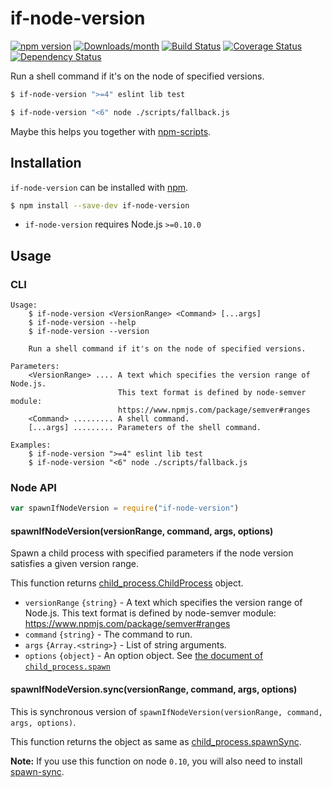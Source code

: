 # if-node-version

[![npm version](https://img.shields.io/npm/v/if-node-version.svg)](https://www.npmjs.com/package/if-node-version)
[![Downloads/month](https://img.shields.io/npm/dm/if-node-version.svg)](http://www.npmtrends.com/if-node-version)
[![Build Status](https://travis-ci.org/mysticatea/if-node-version.svg?branch=master)](https://travis-ci.org/mysticatea/if-node-version)
[![Coverage Status](https://coveralls.io/repos/mysticatea/if-node-version/badge.svg?branch=master&service=github)](https://coveralls.io/github/mysticatea/if-node-version?branch=master)
[![Dependency Status](https://david-dm.org/mysticatea/if-node-version.svg)](https://david-dm.org/mysticatea/if-node-version)

Run a shell command if it's on the node of specified versions.

```bash
$ if-node-version ">=4" eslint lib test
```

```bash
$ if-node-version "<6" node ./scripts/fallback.js
```

Maybe this helps you together with [npm-scripts].

## Installation

`if-node-version` can be installed with [npm].

```bash
$ npm install --save-dev if-node-version
```

- `if-node-version` requires Node.js `>=0.10.0`

## Usage

### CLI

```
Usage:
    $ if-node-version <VersionRange> <Command> [...args]
    $ if-node-version --help
    $ if-node-version --version

    Run a shell command if it's on the node of specified versions.

Parameters:
    <VersionRange> .... A text which specifies the version range of Node.js.
                        This text format is defined by node-semver module:
                        https://www.npmjs.com/package/semver#ranges
    <Command> ......... A shell command.
    [...args] ......... Parameters of the shell command.

Examples:
    $ if-node-version ">=4" eslint lib test
    $ if-node-version "<6" node ./scripts/fallback.js
```

### Node API

```js
var spawnIfNodeVersion = require("if-node-version")
```

#### spawnIfNodeVersion(versionRange, command, args, options)

Spawn a child process with specified parameters if the node version satisfies a given version range.

This function returns [child_process.ChildProcess] object.

- `versionRange` `{string}` - A text which specifies the version range of Node.js. This text format is defined by node-semver module: https://www.npmjs.com/package/semver#ranges
- `command` `{string}` - The command to run.
- `args` `{Array.<string>}` - List of string arguments.
- `options` `{object}` - An option object. See [the document of `child_process.spawn`]

#### spawnIfNodeVersion.sync(versionRange, command, args, options)

This is synchronous version of `spawnIfNodeVersion(versionRange, command, args, options)`.

This function returns the object as same as [child_process.spawnSync].

**Note:** If you use this function on node `0.10`, you will also need to install [spawn-sync].

[npm]: https://www.npmjs.com/
[npm-scripts]: https://docs.npmjs.com/misc/scripts
[child_process.ChildProcess]: https://nodejs.org/api/child_process.html#child_process_class_childprocess
[the document of `child_process.spawn`]: https://nodejs.org/api/child_process.html#child_process_child_process_spawn_command_args_options
[child_process.spawnSync]: https://nodejs.org/api/child_process.html#child_process_child_process_spawnsync_command_args_options
[spawn-sync]: https://www.npmjs.com/package/spawn-sync

